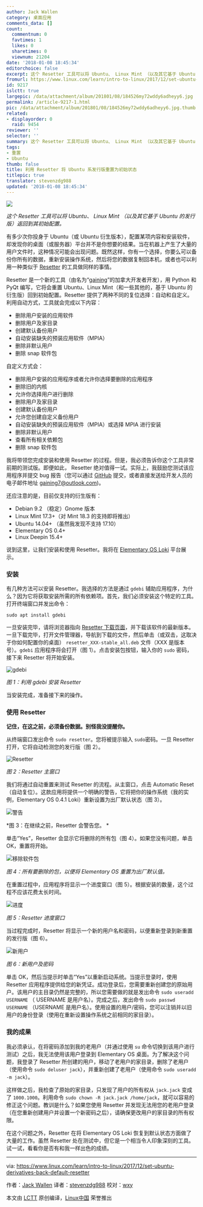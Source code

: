 ```yaml
---
author: Jack Wallen
category: 桌面应用
comments_data: []
count:
  commentnum: 0
  favtimes: 1
  likes: 0
  sharetimes: 0
  viewnum: 21204
date: '2018-01-08 18:45:34'
editorchoice: false
excerpt: 这个 Resetter 工具可以将 Ubuntu、 Linux Mint （以及其它基于 Ubuntu 的发行版）返回到其初始配置。
fromurl: https://www.linux.com/learn/intro-to-linux/2017/12/set-ubuntu-derivatives-back-default-resetter
id: 9217
islctt: true
largepic: /data/attachment/album/201801/08/184526my72wddy6adheyy6.jpg
permalink: /article-9217-1.html
pic: /data/attachment/album/201801/08/184526my72wddy6adheyy6.jpg.thumb.jpg
related:
- displayorder: 0
  raid: 9454
reviewer: ''
selector: ''
summary: 这个 Resetter 工具可以将 Ubuntu、 Linux Mint （以及其它基于 Ubuntu 的发行版）返回到其初始配置。
tags:
- 重置
- Ubuntu
thumb: false
title: 利用 Resetter 将 Ubuntu 系发行版重置为初始状态
titlepic: true
translator: stevenzdg988
updated: '2018-01-08 18:45:34'
---
```


![](/data/attachment/album/201801/08/184526my72wddy6adheyy6.jpg)


*这个 Resetter 工具可以将 Ubuntu、 Linux Mint （以及其它基于 Ubuntu 的发行版）返回到其初始配置。*


有多少次你投身于 Ubuntu（或 Ubuntu 衍生版本），配置某项内容和安装软件，却发现你的桌面（或服务器）平台并不是你想要的结果。当在机器上产生了大量的用户文件时，这种情况可能会出现问题。既然这样，你有一个选择，你要么可以备份你所有的数据，重新安装操作系统，然后将您的数据复制回本机，或者也可以利用一种类似于 [Resetter](https://github.com/gaining/Resetter) 的工具做同样的事情。


Resetter 是一个新的工具（由名为“[gaining](https://github.com/gaining)”的加拿大开发者开发），用 Python 和 PyQt 编写，它将会重置 Ubuntu、Linux Mint（和一些其他的，基于 Ubuntu 的衍生版）回到初始配置。Resetter 提供了两种不同的复位选择：自动和自定义。利用自动方式，工具就会完成以下内容：


* 删除用户安装的应用软件
* 删除用户及家目录
* 创建默认备份用户
* 自动安装缺失的预装应用软件（MPIA）
* 删除非默认用户
* 删除 snap 软件包


自定义方式会：


* 删除用户安装的应用程序或者允许你选择要删除的应用程序
* 删除旧的内核
* 允许你选择用户进行删除
* 删除用户及家目录
* 创建默认备份用户
* 允许您创建自定义备份用户
* 自动安装缺失的预装应用软件（MPIA）或选择 MPIA 进行安装
* 删除非默认用户
* 查看所有相关依赖包
* 删除 snap 软件包


我将带领您完成安装和使用 Resetter 的过程。但是，我必须告诉你这个工具非常前期的测试版。即便如此， Resetter 绝对值得一试。实际上，我鼓励您测试该应用程序并提交 bug 报告（您可以通过 [GitHub](https://github.com) 提交，或者直接发送给开发人员的电子邮件地址 [gaining7@outlook.com](mailto:gaining7@outlook.com))。


还应注意的是，目前仅支持的衍生版有：


* Debian 9.2 （稳定）Gnome 版本
* Linux Mint 17.3+（对 Mint 18.3 的支持即将推出）
* Ubuntu 14.04+ （虽然我发现不支持 17.10）
* Elementary OS 0.4+
* Linux Deepin 15.4+


说到这里，让我们安装和使用 Resetter。我将在 [Elementary OS Loki](https://elementary.io/) 平台展示。


### 安装


有几种方法可以安装 Resetter。我选择的方法是通过 `gdebi` 辅助应用程序，为什么？因为它将获取安装所需的所有依赖项。首先，我们必须安装这个特定的工具。打开终端窗口并发出命令：



```
sudo apt install gdebi

```

一旦安装完毕，请将浏览器指向 [Resetter 下载页面](https://github.com/gaining/Resetter/releases/tag/v1.1.3-stable)，并下载该软件的最新版本。一旦下载完毕，打开文件管理器，导航到下载的文件，然后单击（或双击，这取决于你如何配置你的桌面） `resetter_XXX-stable_all.deb` 文件（XXX 是版本号）。`gdebi` 应用程序将会打开（图 1）。点击安装包按钮，输入你的 `sudo` 密码，接下来 Resetter 将开始安装。


![gdebi](/data/attachment/album/201801/08/184538a68qazpa9o9zjowc.jpg "gdebi")


*图 1：利用 gdebi 安装 Resetter*


当安装完成，准备接下来的操作。


### 使用 Resetter


**记住，在这之前，必须备份数据。别怪我没提醒你。**


从终端窗口发出命令 `sudo resetter`。您将被提示输入 `sudo`密码。一旦 Resetter 打开，它将自动检测您的发行版（图 2）。


![Resetter](/data/attachment/album/201801/08/184539ifs8dykydv973ldg.jpg "Resetter")


*图 2：Resetter 主窗口*


我们将通过自动重置来测试 Resetter 的流程。从主窗口，点击 Automatic Reset（自动复位）。这款应用将提供一个明确的警告，它将把你的操作系统（我的实例，Elementary OS 0.4.1 Loki）重新设置为出厂默认状态（图 3）。


![警告](/data/attachment/album/201801/08/184539qcehjw9eeuatteww.jpg "warning")


\*图 3：在继续之前，Resetter 会警告您。 \*


单击“Yes”，Resetter 会显示它将删除的所有包（图 4）。如果您没有问题，单击 OK，重置将开始。


![移除软件包](/data/attachment/album/201801/08/184540itqfdvfq101k08zx.jpg "remove packages")


*图 4：所有要删除的包，以便将 Elementary OS 重置为出厂默认值。*


在重置过程中，应用程序将显示一个进度窗口（图 5）。根据安装的数量，这个过程不应该花费太长时间。


![进度](/data/attachment/album/201801/08/184540ihvivivrvgzwm9g4.jpg "progress")


*图 5：Resetter 进度窗口*


当过程完成时，Resetter 将显示一个新的用户名和密码，以便重新登录到新重置的发行版（图 6）。


![新用户](/data/attachment/album/201801/08/184540ygsai40a0qyj3yyx.jpg "new username")


*图 6：新用户及密码*


单击 OK，然后当提示时单击“Yes”以重新启动系统。当提示登录时，使用 Resetter 应用程序提供给您的新凭证。成功登录后，您需要重新创建您的原始用户。该用户的主目录仍然是完整的，所以您需要做的就是发出命令 `sudo useradd USERNAME` （ USERNAME 是用户名）。完成之后，发出命令 `sudo passwd USERNAME` （USERNAME 是用户名）。使用设置的用户/密码，您可以注销并以旧用户的身份登录（使用在重新设置操作系统之前相同的家目录）。


### 我的成果


我必须承认，在将密码添加到我的老用户（并通过使用 `su` 命令切换到该用户进行测试）之后，我无法使用该用户登录到 Elementary OS 桌面。为了解决这个问题，我登录了 Resetter 所创建的用户，移动了老用户的家目录，删除了老用户（使用命令 `sudo deluser jack`），并重新创建了老用户（使用命令 `sudo useradd -m jack`）。


这样做之后，我检查了原始的家目录，只发现了用户的所有权从 `jack.jack` 变成了 `1000.1000`。利用命令 `sudo chown -R jack.jack /home/jack`，就可以容易的修正这个问题。教训是什么？如果您使用 Resetter 并发现无法用您的老用户登录（在您重新创建用户并设置一个新密码之后），请确保更改用户的家目录的所有权限。


在这个问题之外，Resetter 在将 Elementary OS Loki 恢复到默认状态方面做了大量的工作。虽然 Resetter 处在测试中，但它是一个相当令人印象深刻的工具。试一试，看看你是否有和我一样出色的成绩。




---


via: <https://www.linux.com/learn/intro-to-linux/2017/12/set-ubuntu-derivatives-back-default-resetter>


作者：[Jack Wallen](https://www.linux.com/users/jlwallen) 译者：[stevenzdg988](https://github.com/stevenzdg988) 校对：[wxy](https://github.com/wxy)


本文由 [LCTT](https://github.com/LCTT/TranslateProject) 原创编译，[Linux中国](https://linux.cn/) 荣誉推出